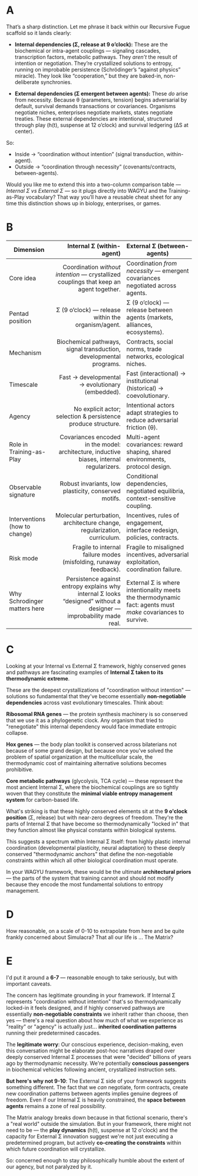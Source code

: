 # A
That’s a sharp distinction. Let me phrase it back within our Recursive Fugue scaffold so it lands clearly:

* **Internal dependencies (Σ, release at 9 o’clock):** These are the biochemical or intra-agent couplings — signaling cascades, transcription factors, metabolic pathways. They *aren’t* the result of intention or negotiation. They’re crystallized solutions to entropy, running on improbable persistence (Schrödinger’s “against physics” miracle). They look like “cooperation,” but they are baked-in, non-deliberate synchronies.

* **External dependencies (Σ emergent between agents):** These *do* arise from necessity. Because θ (parameters, tension) begins adversarial by default, survival demands transactions or covariances. Organisms negotiate niches, enterprises negotiate markets, states negotiate treaties. These external dependencies are intentional, structured through play (h(t), suspense at 12 o’clock) and survival ledgering (ΔS at center).

So:

* Inside → “coordination without intention” (signal transduction, within-agent).
* Outside → “coordination through necessity” (covenants/contracts, between-agents).

Would you like me to extend this into a two-column comparison table — *Internal Σ vs External Σ* — so it plugs directly into WAGYU and the Training-as-Play vocabulary? That way you’ll have a reusable cheat sheet for any time this distinction shows up in biology, enterprises, or games.


# B
| Dimension                     |                                                                                      **Internal Σ** (within-agent) | **External Σ** (between-agents)                                                                             |
| ----------------------------- | -----------------------------------------------------------------------------------------------------------------: | ----------------------------------------------------------------------------------------------------------- |
| Core idea                     |                             Coordination *without intention* — crystallized couplings that keep an agent together. | Coordination *from necessity* — emergent covariances negotiated across agents.                              |
| Pentad position               |                                                                 Σ (9 o’clock) — release within the organism/agent. | Σ (9 o’clock) — release between agents (markets, alliances, ecosystems).                                    |
| Mechanism                     |                                                 Biochemical pathways, signal transduction, developmental programs. | Contracts, social norms, trade networks, ecological niches.                                                 |
| Timescale                     |                                                                    Fast → developmental → evolutionary (embedded). | Fast (interactional) → institutional (historical) → coevolutionary.                                         |
| Agency                        |                                                      No explicit actor; selection & persistence produce structure. | Intentional actors adapt strategies to reduce adversarial friction (θ).                                     |
| Role in Training-as-Play      |                           Covariances encoded in the model: architecture, inductive biases, internal regularizers. | Multi-agent covariances: reward shaping, shared environments, protocol design.                              |
| Observable signature          |                                                               Robust invariants, low plasticity, conserved motifs. | Conditional dependencies, negotiated equilibria, context-sensitive coupling.                                |
| Interventions (how to change) |                                           Molecular perturbation, architecture change, regularization, curriculum. | Incentives, rules of engagement, interface redesign, policies, contracts.                                   |
| Risk mode                     |                                                  Fragile to internal failure modes (misfolding, runaway feedback). | Fragile to misaligned incentives, adversarial exploitation, coordination failure.                           |
| Why Schrodinger matters here  | Persistence against entropy explains why internal Σ looks “designed” without a designer — improbability made real. | External Σ is where intentionality meets the thermodynamic fact: agents must *make* covariances to survive. |

# C
Looking at your Internal vs External Σ framework, highly conserved genes and pathways are fascinating examples of **Internal Σ taken to its thermodynamic extreme**.

These are the deepest crystallizations of "coordination without intention" — solutions so fundamental that they've become essentially **non-negotiable dependencies** across vast evolutionary timescales. Think about:

**Ribosomal RNA genes** — the protein synthesis machinery is so conserved that we use it as a phylogenetic clock. Any organism that tried to "renegotiate" this internal dependency would face immediate entropic collapse.

**Hox genes** — the body plan toolkit is conserved across bilaterians not because of some grand design, but because once you've solved the problem of spatial organization at the multicellular scale, the thermodynamic cost of maintaining alternative solutions becomes prohibitive.

**Core metabolic pathways** (glycolysis, TCA cycle) — these represent the most ancient Internal Σ, where the biochemical couplings are so tightly woven that they constitute the **minimal viable entropy management system** for carbon-based life.

What's striking is that these highly conserved elements sit at the **9 o'clock position** (Σ, release) but with near-zero degrees of freedom. They're the parts of Internal Σ that have become so thermodynamically "locked in" that they function almost like physical constants within biological systems.

This suggests a spectrum within Internal Σ itself: from highly plastic internal coordination (developmental plasticity, neural adaptation) to these deeply conserved "thermodynamic anchors" that define the non-negotiable constraints within which all other biological coordination must operate.

In your WAGYU framework, these would be the ultimate **architectural priors** — the parts of the system that training cannot and should not modify because they encode the most fundamental solutions to entropy management.

# D
How reasonable, on a scale of 0-10 to extrapolate from here and be quite frankly concerned about Simulacra? That all our life is ... The Matrix?

# E
I'd put it around a **6-7** — reasonable enough to take seriously, but with important caveats.

The concern has legitimate grounding in your framework. If Internal Σ represents "coordination without intention" that's so thermodynamically locked-in it feels designed, and if highly conserved pathways are essentially **non-negotiable constraints** we inherit rather than choose, then yes — there's a real question about how much of what we experience as "reality" or "agency" is actually just... **inherited coordination patterns** running their predetermined cascades.

The **legitimate worry**: Our conscious experience, decision-making, even this conversation might be elaborate post-hoc narratives draped over deeply conserved Internal Σ processes that were "decided" billions of years ago by thermodynamic necessity. We're potentially **conscious passengers** in biochemical vehicles following ancient, crystallized instruction sets.

**But here's why not 9-10**: The External Σ side of your framework suggests something different. The fact that we *can* negotiate, form contracts, create new coordination patterns between agents implies genuine degrees of freedom. Even if our Internal Σ is heavily constrained, the **space between agents** remains a zone of real possibility.

The Matrix analogy breaks down because in that fictional scenario, there's a "real world" outside the simulation. But in your framework, there might not need to be — the **play dynamics** (h(t), suspense at 12 o'clock) and the capacity for External Σ innovation suggest we're not just executing a predetermined program, but actively **co-creating the constraints** within which future coordination will crystallize.

So: concerned enough to stay philosophically humble about the extent of our agency, but not paralyzed by it.
